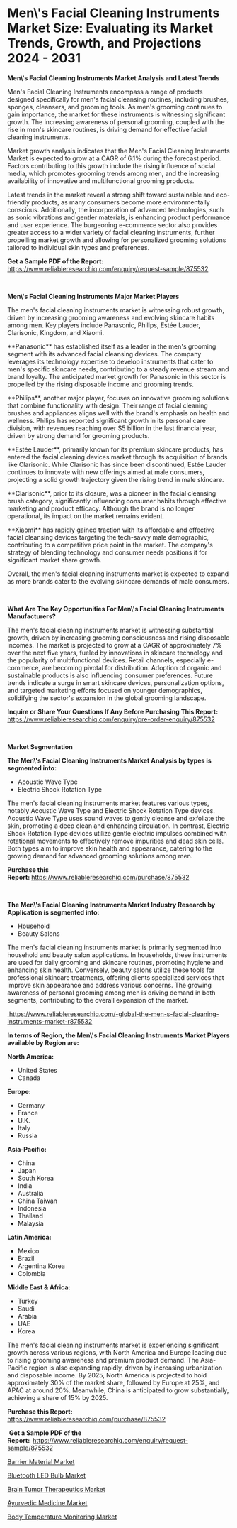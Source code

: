 <p><h1>Men\'s Facial Cleaning Instruments Market Size: Evaluating its Market Trends, Growth, and Projections 2024 - 2031</h1></p><p><strong>Men\'s Facial Cleaning Instruments Market Analysis and Latest Trends</strong></p>
<p><p>Men's Facial Cleaning Instruments encompass a range of products designed specifically for men's facial cleansing routines, including brushes, sponges, cleansers, and grooming tools. As men's grooming continues to gain importance, the market for these instruments is witnessing significant growth. The increasing awareness of personal grooming, coupled with the rise in men's skincare routines, is driving demand for effective facial cleaning instruments.</p><p>Market growth analysis indicates that the Men's Facial Cleaning Instruments Market is expected to grow at a CAGR of 6.1% during the forecast period. Factors contributing to this growth include the rising influence of social media, which promotes grooming trends among men, and the increasing availability of innovative and multifunctional grooming products. </p><p>Latest trends in the market reveal a strong shift toward sustainable and eco-friendly products, as many consumers become more environmentally conscious. Additionally, the incorporation of advanced technologies, such as sonic vibrations and gentler materials, is enhancing product performance and user experience. The burgeoning e-commerce sector also provides greater access to a wider variety of facial cleaning instruments, further propelling market growth and allowing for personalized grooming solutions tailored to individual skin types and preferences.</p></p>
<p><strong>Get a Sample PDF of the Report:&nbsp;</strong> <a href="https://www.reliableresearchiq.com/enquiry/request-sample/875532">https://www.reliableresearchiq.com/enquiry/request-sample/875532</a></p>
<p>&nbsp;</p>
<p><strong>Men\'s Facial Cleaning Instruments Major Market Players</strong></p>
<p><p>The men's facial cleaning instruments market is witnessing robust growth, driven by increasing grooming awareness and evolving skincare habits among men. Key players include Panasonic, Philips, Estée Lauder, Clarisonic, Kingdom, and Xiaomi.</p><p>**Panasonic** has established itself as a leader in the men's grooming segment with its advanced facial cleansing devices. The company leverages its technology expertise to develop instruments that cater to men's specific skincare needs, contributing to a steady revenue stream and brand loyalty. The anticipated market growth for Panasonic in this sector is propelled by the rising disposable income and grooming trends.</p><p>**Philips**, another major player, focuses on innovative grooming solutions that combine functionality with design. Their range of facial cleaning brushes and appliances aligns well with the brand's emphasis on health and wellness. Philips has reported significant growth in its personal care division, with revenues reaching over $5 billion in the last financial year, driven by strong demand for grooming products.</p><p>**Estée Lauder**, primarily known for its premium skincare products, has entered the facial cleaning devices market through its acquisition of brands like Clarisonic. While Clarisonic has since been discontinued, Estée Lauder continues to innovate with new offerings aimed at male consumers, projecting a solid growth trajectory given the rising trend in male skincare.</p><p>**Clarisonic**, prior to its closure, was a pioneer in the facial cleansing brush category, significantly influencing consumer habits through effective marketing and product efficacy. Although the brand is no longer operational, its impact on the market remains evident.</p><p>**Xiaomi** has rapidly gained traction with its affordable and effective facial cleansing devices targeting the tech-savvy male demographic, contributing to a competitive price point in the market. The company's strategy of blending technology and consumer needs positions it for significant market share growth.</p><p>Overall, the men's facial cleaning instruments market is expected to expand as more brands cater to the evolving skincare demands of male consumers.</p></p>
<p>&nbsp;</p>
<p><strong>What Are The Key Opportunities For Men\'s Facial Cleaning Instruments Manufacturers?</strong></p>
<p><p>The men's facial cleaning instruments market is witnessing substantial growth, driven by increasing grooming consciousness and rising disposable incomes. The market is projected to grow at a CAGR of approximately 7% over the next five years, fueled by innovations in skincare technology and the popularity of multifunctional devices. Retail channels, especially e-commerce, are becoming pivotal for distribution. Adoption of organic and sustainable products is also influencing consumer preferences. Future trends indicate a surge in smart skincare devices, personalization options, and targeted marketing efforts focused on younger demographics, solidifying the sector's expansion in the global grooming landscape.</p></p>
<p><strong>Inquire or Share Your Questions If Any Before Purchasing This Report:</strong> <a href="https://www.reliableresearchiq.com/enquiry/pre-order-enquiry/875532">https://www.reliableresearchiq.com/enquiry/pre-order-enquiry/875532</a></p>
<p>&nbsp;</p>
<p><strong>Market Segmentation</strong></p>
<p><strong>The Men\'s Facial Cleaning Instruments Market Analysis by types is segmented into:</strong></p>
<p><ul><li>Acoustic Wave Type</li><li>Electric Shock Rotation Type</li></ul></p>
<p><p>The men's facial cleaning instruments market features various types, notably Acoustic Wave Type and Electric Shock Rotation Type devices. Acoustic Wave Type uses sound waves to gently cleanse and exfoliate the skin, promoting a deep clean and enhancing circulation. In contrast, Electric Shock Rotation Type devices utilize gentle electric impulses combined with rotational movements to effectively remove impurities and dead skin cells. Both types aim to improve skin health and appearance, catering to the growing demand for advanced grooming solutions among men.</p></p>
<p><strong>Purchase this Report:&nbsp;</strong><a href="https://www.reliableresearchiq.com/purchase/875532">https://www.reliableresearchiq.com/purchase/875532</a></p>
<p>&nbsp;</p>
<p><strong>The Men\'s Facial Cleaning Instruments Market Industry Research by Application is segmented into:</strong></p>
<p><ul><li>Household</li><li>Beauty Salons</li></ul></p>
<p><p>The men's facial cleaning instruments market is primarily segmented into household and beauty salon applications. In households, these instruments are used for daily grooming and skincare routines, promoting hygiene and enhancing skin health. Conversely, beauty salons utilize these tools for professional skincare treatments, offering clients specialized services that improve skin appearance and address various concerns. The growing awareness of personal grooming among men is driving demand in both segments, contributing to the overall expansion of the market.</p></p>
<p><a href="https://www.reliableresearchiq.com/-global-the-men-s-facial-cleaning-instruments-market-r875532">&nbsp;https://www.reliableresearchiq.com/-global-the-men-s-facial-cleaning-instruments-market-r875532</a></p>
<p><strong>In terms of Region, the Men\'s Facial Cleaning Instruments Market Players available by Region are:</strong></p>
<p>
    <p> <strong> North America: </strong>
        <ul>
            <li>United States</li>
            <li>Canada</li>
        </ul>
        </p> 
    <p> <strong> Europe: </strong>
        <ul>
            <li>Germany</li>
            <li>France</li>
            <li>U.K.</li>
            <li>Italy</li>
            <li>Russia</li>
        </ul>
        </p> 
    <p> <strong> Asia-Pacific: </strong>
        <ul>
            <li>China</li>
            <li>Japan</li>
            <li>South Korea</li>
            <li>India</li>
            <li>Australia</li>
            <li>China Taiwan</li>
            <li>Indonesia</li>
            <li>Thailand</li>
            <li>Malaysia</li>
        </ul>
        </p> 
    <p> <strong> Latin America: </strong>
        <ul>
            <li>Mexico</li>
            <li>Brazil</li>
            <li>Argentina Korea</li>
            <li>Colombia</li>
        </ul>
        </p> 
    <p> <strong> Middle East & Africa: </strong>
        <ul>
            <li>Turkey</li>
            <li>Saudi</li>
            <li>Arabia</li>
            <li>UAE</li>
            <li>Korea</li>
        </ul>
    </p>
    </p>
<p><p>The men's facial cleaning instruments market is experiencing significant growth across various regions, with North America and Europe leading due to rising grooming awareness and premium product demand. The Asia-Pacific region is also expanding rapidly, driven by increasing urbanization and disposable income. By 2025, North America is projected to hold approximately 30% of the market share, followed by Europe at 25%, and APAC at around 20%. Meanwhile, China is anticipated to grow substantially, achieving a share of 15% by 2025.</p></p>
<p><strong>Purchase this Report: </strong><a href="https://www.reliableresearchiq.com/purchase/875532">https://www.reliableresearchiq.com/purchase/875532</a></p>
<p>&nbsp;<strong>Get a Sample PDF of the Report:&nbsp;&nbsp;</strong><a href="https://www.reliableresearchiq.com/enquiry/request-sample/875532">https://www.reliableresearchiq.com/enquiry/request-sample/875532</a></p>
<p><strong></strong></p>
<p><p><a href="https://www.linkedin.com/pulse/barrier-material-market-outlook-complete-industry-analysis-nbcce?trackingId=xecE1b23TcaNelHWdahL8w%3D%3D">Barrier Material Market</a></p><p><a href="https://www.linkedin.com/pulse/global-bluetooth-led-bulb-market-focus-product-type-kmkje?trackingId=RUon6qbrQrCydMQeUt6XuQ%3D%3D">Bluetooth LED Bulb Market</a></p><p><a href="https://www.linkedin.com/pulse/brain-tumor-therapeutics-market-industry-landscape-growth-wb0me?trackingId=b39zoMycR7Ocf9yBY7sMEg%3D%3D">Brain Tumor Therapeutics Market</a></p><p><a href="https://www.linkedin.com/pulse/global-ayurvedic-medicine-market-status-2024-2031-forecast-bbaje?trackingId=aC2LTTO5QIyFx6n82%2Fw9zw%3D%3D">Ayurvedic Medicine Market</a></p><p><a href="https://www.linkedin.com/pulse/body-temperature-monitoring-market-overview-global-trends-2tuxe?trackingId=0SINeY%2FBQOCkn1suqCTfkw%3D%3D">Body Temperature Monitoring Market</a></p></p>